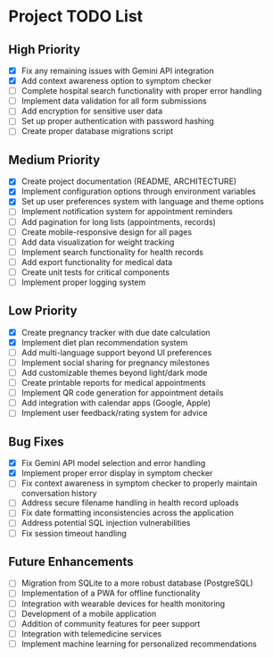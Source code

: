 # Project TODO List

## High Priority

- [x] Fix any remaining issues with Gemini API integration
- [x] Add context awareness option to symptom checker
- [ ] Complete hospital search functionality with proper error handling
- [ ] Implement data validation for all form submissions
- [ ] Add encryption for sensitive user data
- [ ] Set up proper authentication with password hashing
- [ ] Create proper database migrations script

## Medium Priority

- [x] Create project documentation (README, ARCHITECTURE)
- [x] Implement configuration options through environment variables
- [x] Set up user preferences system with language and theme options
- [ ] Implement notification system for appointment reminders
- [ ] Add pagination for long lists (appointments, records)
- [ ] Create mobile-responsive design for all pages
- [ ] Add data visualization for weight tracking
- [ ] Implement search functionality for health records
- [ ] Add export functionality for medical data
- [ ] Create unit tests for critical components
- [ ] Implement proper logging system

## Low Priority

- [x] Create pregnancy tracker with due date calculation
- [x] Implement diet plan recommendation system
- [ ] Add multi-language support beyond UI preferences
- [ ] Implement social sharing for pregnancy milestones
- [ ] Add customizable themes beyond light/dark mode
- [ ] Create printable reports for medical appointments
- [ ] Implement QR code generation for appointment details
- [ ] Add integration with calendar apps (Google, Apple)
- [ ] Implement user feedback/rating system for advice

## Bug Fixes

- [x] Fix Gemini API model selection and error handling
- [x] Implement proper error display in symptom checker
- [ ] Fix context awareness in symptom checker to properly maintain conversation history
- [ ] Address secure filename handling in health record uploads
- [ ] Fix date formatting inconsistencies across the application
- [ ] Address potential SQL injection vulnerabilities
- [ ] Fix session timeout handling

## Future Enhancements

- [ ] Migration from SQLite to a more robust database (PostgreSQL)
- [ ] Implementation of a PWA for offline functionality
- [ ] Integration with wearable devices for health monitoring
- [ ] Development of a mobile application
- [ ] Addition of community features for peer support
- [ ] Integration with telemedicine services
- [ ] Implement machine learning for personalized recommendations
